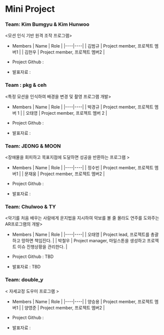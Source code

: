 # Mini Project

### Team: Kim Bumgyu & Kim Hunwoo

<모션 인식 기반 원격 조작 프로그램>

* Members
  | Name | Role |
  |----|----|
  | 김범규 | Project member, 프로젝트 멤버1 |
  | 김헌우 | Project member, 프로젝트 멤버2 |

* Project Github : 
 
* 발표자료 : 


### Team : pkg & ceh
<특정 모션을 인식하여 배경을 변경 및 촬영 프로그램 개발>

* Members
  | Name | Role |
  |----|----|
  | 박경규 | Project member, 프로젝트 멤버 1 |
  | 오태영 | Project member,  프로젝트 멤버 2 |

* Project Github : 
* 발표자료 : 


### Team: JEONG & MOON
<장애물을 회피하고 목표지점에 도달하면 성공을 반환하는 프로그램 >

* Members
  | Name | Role |
  |----|----|
  | 정수빈 | Project member, 프로젝트 멤버1 |
  | 문재웅 | Project member, 프로젝트 멤버2 |

* Project Github :  
* 발표자료 : 


### Team: Chulwoo & TY
<악기를 처음 배우는 사람에게 운지법을 지시하여 악보를 볼 줄 몰라도 연주를 도와주는 AR프로그램의 개발>
* Members
  | Name | Role |
  |----|----|
  | 오태영 | Project lead, 프로젝트를 총괄하고 망하면 책임진다. |
  | 박철우 | Project manager, 마일스톤을 생성하고 프로젝트 이슈 진행상황을 관리한다. |

* Project Github : TBD
* 발표자료 : TBD


### Team: double_y
< 자세교정 도우미 프로그램 >
* Members
  | Name | Role |
  |----|----|
  | 양승용 | Project member, 프로젝트 멤버1 |
  | 양영준 | Project member, 프로젝트 멤버2 |

* Project Github :
* 발표자료 : 

